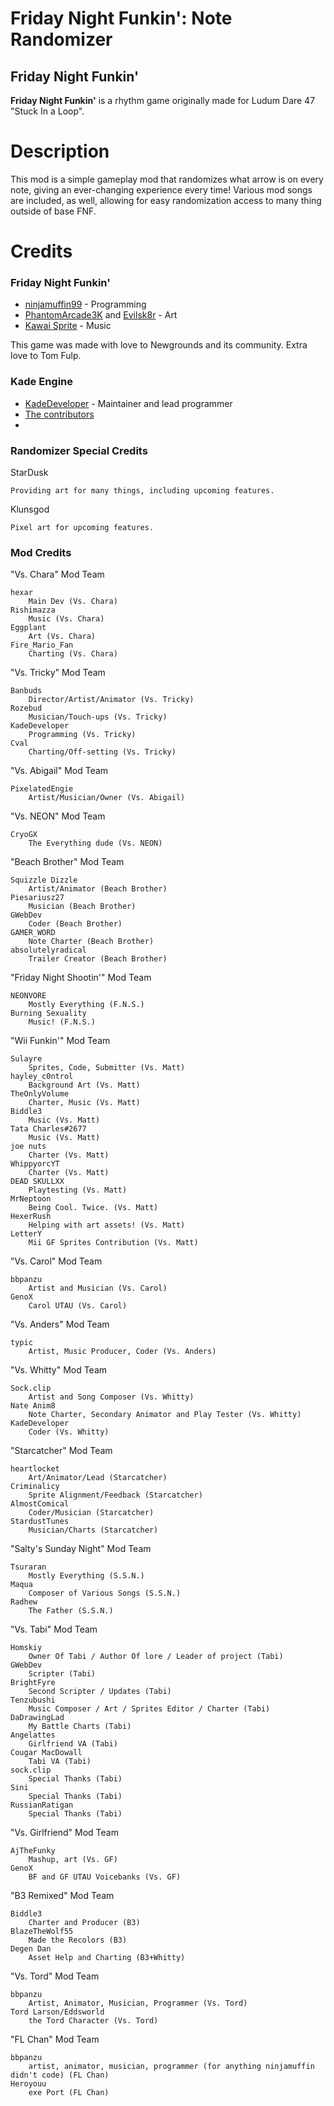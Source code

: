 # Friday Night Funkin': Note Randomizer
## Friday Night Funkin'
**Friday Night Funkin'** is a rhythm game originally made for Ludum Dare 47 "Stuck In a Loop".

# Description
This mod is a simple gameplay mod that randomizes what arrow is on every note, giving an ever-changing experience every time!
Various mod songs are included, as well, allowing for easy randomization access to many thing outside of base FNF.


# Credits
### Friday Night Funkin'
 - [ninjamuffin99](https://twitter.com/ninja_muffin99) - Programming
 - [PhantomArcade3K](https://twitter.com/phantomarcade3k) and [Evilsk8r](https://twitter.com/evilsk8r) - Art
 - [Kawai Sprite](https://twitter.com/kawaisprite) - Music

This game was made with love to Newgrounds and its community. Extra love to Tom Fulp.
### Kade Engine
- [KadeDeveloper](https://twitter.com/KadeDeveloper) - Maintainer and lead programmer
- [The contributors](https://github.com/KadeDev/Kade-Engine/graphs/contributors)
- 
### Randomizer Special Credits
StarDusk

	Providing art for many things, including upcoming features.

Klunsgod

	Pixel art for upcoming features.
### Mod Credits
"Vs. Chara" Mod Team

    hexar
        Main Dev (Vs. Chara)
    Rishimazza
        Music (Vs. Chara)
    Eggplant
        Art (Vs. Chara)
    Fire_Mario_Fan
        Charting (Vs. Chara)
	
"Vs. Tricky" Mod Team

    Banbuds
        Director/Artist/Animator (Vs. Tricky)
    Rozebud
        Musician/Touch-ups (Vs. Tricky)
    KadeDeveloper
        Programming (Vs. Tricky)
    Cval
        Charting/Off-setting (Vs. Tricky)

"Vs. Abigail" Mod Team

    PixelatedEngie
        Artist/Musician/Owner (Vs. Abigail)
	
"Vs. NEON" Mod Team

    CryoGX
        The Everything dude (Vs. NEON)

"Beach Brother" Mod Team

    Squizzle Dizzle
        Artist/Animator (Beach Brother)
    Piesariusz27
        Musician (Beach Brother)
    GWebDev
        Coder (Beach Brother)
    GAMER_WORD
        Note Charter (Beach Brother)
    absolutelyradical
        Trailer Creator (Beach Brother)

"Friday Night Shootin'" Mod Team

    NEONVORE
        Mostly Everything (F.N.S.)
    Burning Sexuality
        Music! (F.N.S.)

"Wii Funkin'" Mod Team

    Sulayre
        Sprites, Code, Submitter (Vs. Matt)
    hayley_c0ntrol
        Background Art (Vs. Matt)
    TheOnlyVolume
        Charter, Music (Vs. Matt)
    Biddle3
        Music (Vs. Matt)
    Tata Charles#2677
        Music (Vs. Matt)
    joe nuts
        Charter (Vs. Matt)
    WhippyorcYT
        Charter (Vs. Matt)
    DEAD SKULLXX
        Playtesting (Vs. Matt)
    MrNeptoon
        Being Cool. Twice. (Vs. Matt)
    HexerRush
        Helping with art assets! (Vs. Matt)
    LetterY
        Mii GF Sprites Contribution (Vs. Matt)

"Vs. Carol" Mod Team

    bbpanzu
        Artist and Musician (Vs. Carol)
    GenoX
        Carol UTAU (Vs. Carol)

"Vs. Anders" Mod Team

    typic
        Artist, Music Producer, Coder (Vs. Anders)

"Vs. Whitty" Mod Team

    Sock.clip
        Artist and Song Composer (Vs. Whitty)
    Nate Anim8
        Note Charter, Secondary Animator and Play Tester (Vs. Whitty)
    KadeDeveloper
        Coder (Vs. Whitty)

"Starcatcher" Mod Team

    heartlocket
        Art/Animator/Lead (Starcatcher)
    Criminalicy
        Sprite Alignment/Feedback (Starcatcher)
    AlmostComical
        Coder/Musician (Starcatcher)
    StardustTunes
        Musician/Charts (Starcatcher)
	
"Salty's Sunday Night" Mod Team

    Tsuraran
        Mostly Everything (S.S.N.)
    Maqua
        Composer of Various Songs (S.S.N.)
    Radhew
        The Father (S.S.N.)

"Vs. Tabi" Mod Team

	Homskiy
		Owner Of Tabi / Author Of lore / Leader of project (Tabi)
	GWebDev
		Scripter (Tabi)
	BrightFyre
		Second Scripter / Updates (Tabi)
	Tenzubushi
		Music Composer / Art / Sprites Editor / Charter (Tabi)
	DaDrawingLad
		My Battle Charts (Tabi)
	Angelattes
		Girlfriend VA (Tabi)
	Cougar MacDowall
		Tabi VA (Tabi)
	sock.clip
		Special Thanks (Tabi)
	Sini
		Special Thanks (Tabi)
	RussianRatigan
		Special Thanks (Tabi)

"Vs. Girlfriend" Mod Team

	AjTheFunky
		Mashup, art (Vs. GF)
	GenoX
		BF and GF UTAU Voicebanks (Vs. GF)
	
"B3 Remixed" Mod Team

	Biddle3
		Charter and Producer (B3)
	BlazeTheWolf55
		Made the Recolors (B3)
	Degen Dan
		Asset Help and Charting (B3+Whitty)
	
"Vs. Tord" Mod Team

	bbpanzu
		Artist, Animator, Musician, Programmer (Vs. Tord)
	Tord Larson/Eddsworld
		the Tord Character (Vs. Tord)
	
"FL Chan" Mod Team

	bbpanzu
		artist, animator, musician, programmer (for anything ninjamuffin didn't code) (FL Chan)
	Heroyouu
		exe Port (FL Chan)
	